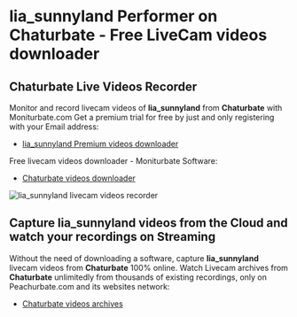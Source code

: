 # lia_sunnyland Performer on Chaturbate - Free LiveCam videos downloader

## Chaturbate Live Videos Recorder

Monitor and record livecam videos of **lia_sunnyland** from **Chaturbate** with Moniturbate.com
Get a premium trial for free by just and only registering with your Email address:
* [lia_sunnyland Premium videos downloader](https://moniturbate.com/request-demo-licence-key.html)

Free livecam videos downloader - Moniturbate Software:
* [Chaturbate videos downloader](https://moniturbate.com/moniturbate-download-software.html)

![lia_sunnyland livecam videos recorder](https://peachurnet.com/templates/moniturbate-software.png)


## Capture lia_sunnyland videos from the Cloud and watch your recordings on Streaming

Without the need of downloading a software, capture **lia_sunnyland** livecam videos from **Chaturbate** 100% online.
Watch Livecam archives from **Chaturbate** unlimitedly from thousands of existing recordings, only on Peachurbate.com and its websites network:
* [Chaturbate videos archives](https://peachurnet.com/)